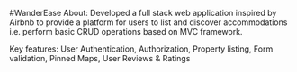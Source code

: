 #WanderEase
About: Developed a full stack web application inspired by Airbnb to provide a platform for users to list and discover accommodations i.e. perform basic CRUD operations based on MVC framework.

Key features: User Authentication, Authorization, Property listing, Form validation, Pinned Maps, User Reviews & Ratings
